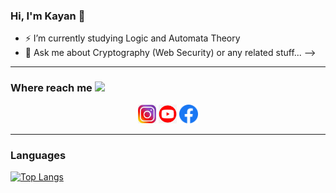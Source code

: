 ### Hi, I'm Kayan 👋

- ⚡ I’m currently studying Logic and Automata Theory
- 💬 Ask me about Cryptography (Web Security) or any related stuff...
-->

---

### Where reach me  <img src="https://toppng.com/uploads/preview/finger-pointing-emoji-png-hand-pointing-down-11562885193s3q0dtpnab.png" width="30px">

<p align='center'>
<a href="https://instagram.com/kayantchian"><img height="30" src="https://github.com/kayantchian/kayantchian/blob/main/img/instagram.png"></a>
<a href="https://youtube.com/c/kayann"><img height="30" src="https://github.com/kayantchian/kayantchian/blob/main/img/yt.png"></a>
<a href="https://www.facebook.com/kayan.tchian/"><img height="30" src="https://github.com/kayantchian/kayantchian/blob/main/img/facebook.png?raw=true"></a>
</p>

---
### Languages
[![Top Langs](https://github-readme-stats.vercel.app/api/top-langs/?username=anuraghazra&layout=compact)](https://github.com/anuraghazra/github-readme-stats)
